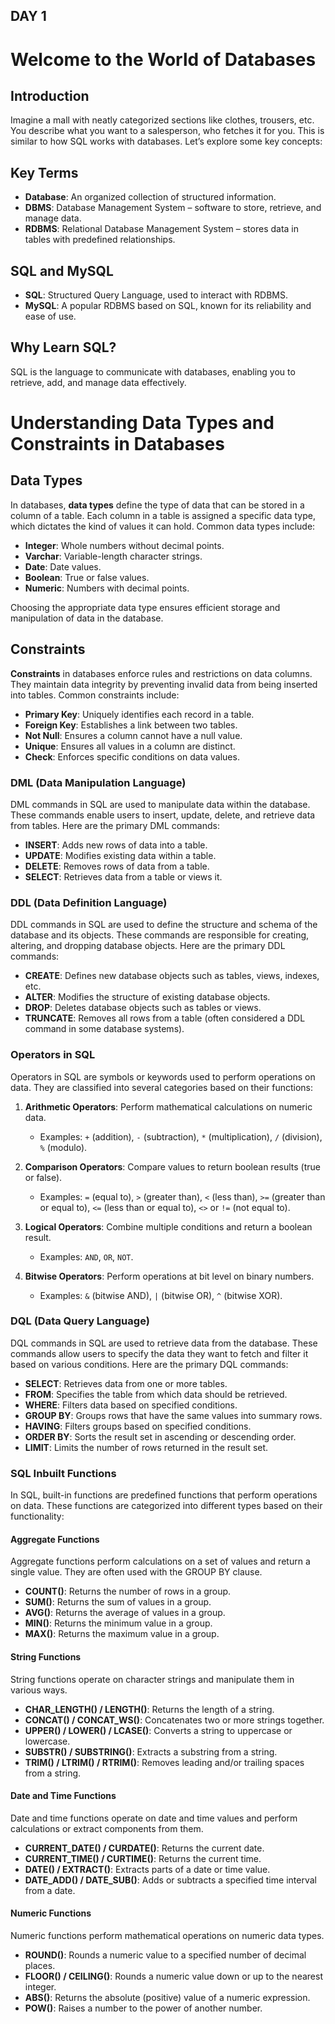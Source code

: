 ## DAY 1 

# Welcome to the World of Databases

## Introduction

Imagine a mall with neatly categorized sections like clothes, trousers, etc. You describe what you want to a salesperson, who fetches it for you. This is similar to how SQL works with databases. Let’s explore some key concepts:

## Key Terms

- **Database**: An organized collection of structured information.
- **DBMS**: Database Management System – software to store, retrieve, and manage data.
- **RDBMS**: Relational Database Management System – stores data in tables with predefined relationships.

## SQL and MySQL

- **SQL**: Structured Query Language, used to interact with RDBMS.
- **MySQL**: A popular RDBMS based on SQL, known for its reliability and ease of use.

## Why Learn SQL?

SQL is the language to communicate with databases, enabling you to retrieve, add, and manage data effectively.


# Understanding Data Types and Constraints in Databases

## Data Types

In databases, **data types** define the type of data that can be stored in a column of a table. Each column in a table is assigned a specific data type, which dictates the kind of values it can hold. Common data types include:

- **Integer**: Whole numbers without decimal points.
- **Varchar**: Variable-length character strings.
- **Date**: Date values.
- **Boolean**: True or false values.
- **Numeric**: Numbers with decimal points.

Choosing the appropriate data type ensures efficient storage and manipulation of data in the database.

## Constraints

**Constraints** in databases enforce rules and restrictions on data columns. They maintain data integrity by preventing invalid data from being inserted into tables. Common constraints include:

- **Primary Key**: Uniquely identifies each record in a table.
- **Foreign Key**: Establishes a link between two tables.
- **Not Null**: Ensures a column cannot have a null value.
- **Unique**: Ensures all values in a column are distinct.
- **Check**: Enforces specific conditions on data values.
  

### DML (Data Manipulation Language)

DML commands in SQL are used to manipulate data within the database. These commands enable users to insert, update, delete, and retrieve data from tables. Here are the primary DML commands:

- **INSERT**: Adds new rows of data into a table.
- **UPDATE**: Modifies existing data within a table.
- **DELETE**: Removes rows of data from a table.
- **SELECT**: Retrieves data from a table or views it.

### DDL (Data Definition Language)

DDL commands in SQL are used to define the structure and schema of the database and its objects. These commands are responsible for creating, altering, and dropping database objects. Here are the primary DDL commands:

- **CREATE**: Defines new database objects such as tables, views, indexes, etc.
- **ALTER**: Modifies the structure of existing database objects.
- **DROP**: Deletes database objects such as tables or views.
- **TRUNCATE**: Removes all rows from a table (often considered a DDL command in some database systems).

### Operators in SQL

Operators in SQL are symbols or keywords used to perform operations on data. They are classified into several categories based on their functions:

1. **Arithmetic Operators**: Perform mathematical calculations on numeric data.
   - Examples: `+` (addition), `-` (subtraction), `*` (multiplication), `/` (division), `%` (modulo).

2. **Comparison Operators**: Compare values to return boolean results (true or false).
   - Examples: `=` (equal to), `>` (greater than), `<` (less than), `>=` (greater than or equal to), `<=` (less than or equal to), `<>` or `!=` (not equal to).

3. **Logical Operators**: Combine multiple conditions and return a boolean result.
   - Examples: `AND`, `OR`, `NOT`.

4. **Bitwise Operators**: Perform operations at bit level on binary numbers.
   - Examples: `&` (bitwise AND), `|` (bitwise OR), `^` (bitwise XOR).



### DQL (Data Query Language)

DQL commands in SQL are used to retrieve data from the database. These commands allow users to specify the data they want to fetch and filter it based on various conditions. Here are the primary DQL commands:

- **SELECT**: Retrieves data from one or more tables.
- **FROM**: Specifies the table from which data should be retrieved.
- **WHERE**: Filters data based on specified conditions.
- **GROUP BY**: Groups rows that have the same values into summary rows.
- **HAVING**: Filters groups based on specified conditions.
- **ORDER BY**: Sorts the result set in ascending or descending order.
- **LIMIT**: Limits the number of rows returned in the result set.

### SQL Inbuilt Functions

In SQL, built-in functions are predefined functions that perform operations on data. These functions are categorized into different types based on their functionality:

#### Aggregate Functions

Aggregate functions perform calculations on a set of values and return a single value. They are often used with the GROUP BY clause.

- **COUNT()**: Returns the number of rows in a group.
- **SUM()**: Returns the sum of values in a group.
- **AVG()**: Returns the average of values in a group.
- **MIN()**: Returns the minimum value in a group.
- **MAX()**: Returns the maximum value in a group.

#### String Functions

String functions operate on character strings and manipulate them in various ways.

- **CHAR_LENGTH() / LENGTH()**: Returns the length of a string.
- **CONCAT() / CONCAT_WS()**: Concatenates two or more strings together.
- **UPPER() / LOWER() / LCASE()**: Converts a string to uppercase or lowercase.
- **SUBSTR() / SUBSTRING()**: Extracts a substring from a string.
- **TRIM() / LTRIM() / RTRIM()**: Removes leading and/or trailing spaces from a string.

#### Date and Time Functions

Date and time functions operate on date and time values and perform calculations or extract components from them.

- **CURRENT_DATE() / CURDATE()**: Returns the current date.
- **CURRENT_TIME() / CURTIME()**: Returns the current time.
- **DATE() / EXTRACT()**: Extracts parts of a date or time value.
- **DATE_ADD() / DATE_SUB()**: Adds or subtracts a specified time interval from a date.

#### Numeric Functions

Numeric functions perform mathematical operations on numeric data types.

- **ROUND()**: Rounds a numeric value to a specified number of decimal places.
- **FLOOR() / CEILING()**: Rounds a numeric value down or up to the nearest integer.
- **ABS()**: Returns the absolute (positive) value of a numeric expression.
- **POW()**: Raises a number to the power of another number.
